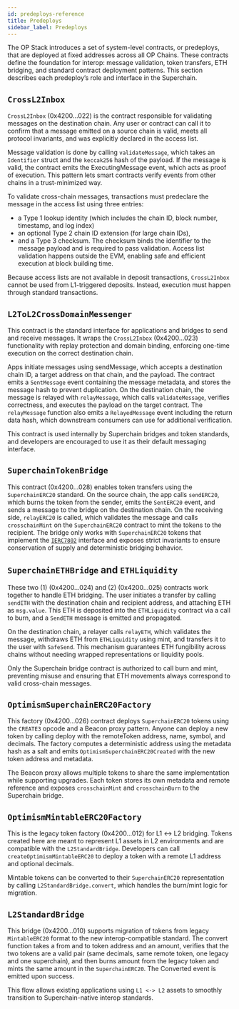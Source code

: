 ```yaml
---
id: predeploys-reference
title: Predeploys
sidebar_label: Predeploys
---
```


The OP Stack introduces a set of system-level contracts, or predeploys, that are deployed at fixed addresses across all OP Chains. These contracts define the foundation for interop: message validation, token transfers, ETH bridging, and standard contract deployment patterns. This section describes each predeploy’s role and interface in the Superchain.

## `CrossL2Inbox`

`CrossL2Inbox` (0x4200...022) is the contract responsible for validating messages on the destination chain. Any user or contract can call it to confirm that a message emitted on a source chain is valid, meets all protocol invariants, and was explicitly declared in the access list.

Message validation is done by calling `validateMessage`, which takes an `Identifier` struct and the `keccak256` hash of the payload. If the message is valid, the contract emits the ExecutingMessage event, which acts as proof of execution. This pattern lets smart contracts verify events from other chains in a trust-minimized way.

To validate cross-chain messages, transactions must predeclare the message in the access list using three entries: 
- a Type 1 lookup identity (which includes the chain ID, block number, timestamp, and log index)
- an optional Type 2 chain ID extension (for large chain IDs),
- and a Type 3 checksum. The checksum binds the identifier to the message payload and is required to pass validation. Access list validation happens outside the EVM, enabling safe and efficient execution at block building time.

Because access lists are not available in deposit transactions, `CrossL2Inbox` cannot be used from L1-triggered deposits. Instead, execution must happen through standard transactions.

## `L2ToL2CrossDomainMessenger`

This contract is the standard interface for applications and bridges to send and receive messages. It wraps the `CrossL2Inbox` (0x4200...023) functionality with replay protection and domain binding, enforcing one-time execution on the correct destination chain.

Apps initiate messages using sendMessage, which accepts a destination chain ID, a target address on that chain, and the payload. The contract emits a `SentMessage` event containing the message metadata, and stores the message hash to prevent duplication. On the destination chain, the message is relayed with `relayMessage`, which calls `validateMessage`, verifies correctness, and executes the payload on the target contract. The `relayMessage` function also emits a `RelayedMessage` event including the return data hash, which downstream consumers can use for additional verification.

This contract is used internally by Superchain bridges and token standards, and developers are encouraged to use it as their default messaging interface.

## `SuperchainTokenBridge`

This contract (0x4200...028) enables token transfers using the `SuperchainERC20` standard. On the source chain, the app calls `sendERC20`, which burns the token from the sender, emits the `SentERC20` event, and sends a message to the bridge on the destination chain. On the receiving side, `relayERC20` is called, which validates the message and calls `crosschainMint` on the `SuperchainERC20` contract to mint the tokens to the recipient. The bridge only works with `SuperchainERC20` tokens that implement the [`IERC7802`](https://eips.ethereum.org/EIPS/eip-7802) interface and exposes strict invariants to ensure conservation of supply and deterministic bridging behavior.

## `SuperchainETHBridge` and `ETHLiquidity`

These two (1) (0x4200...024) and (2) (0x4200...025) contracts work together to handle ETH bridging. The user initiates a transfer by calling `sendETH` with the destination chain and recipient address, and attaching ETH as `msg.value`. This ETH is deposited into the `ETHLiquidity` contract via a call to burn, and a `SendETH` message is emitted and propagated.

On the destination chain, a relayer calls `relayETH`, which validates the message, withdraws ETH from `ETHLiquidity` using mint, and transfers it to the user with `SafeSend`. This mechanism guarantees ETH fungibility across chains without needing wrapped representations or liquidity pools.

Only the Superchain bridge contract is authorized to call burn and mint, preventing misuse and ensuring that ETH movements always correspond to valid cross-chain messages.

## `OptimismSuperchainERC20Factory`

This factory (0x4200...026) contract deploys `SuperchainERC20` tokens using the `CREATE3` opcode and a Beacon proxy pattern. Anyone can deploy a new token by calling deploy with the remoteToken address, name, symbol, and decimals. The factory computes a deterministic address using the metadata hash as a salt and emits `OptimismSuperchainERC20Created` with the new token address and metadata.

The Beacon proxy allows multiple tokens to share the same implementation while supporting upgrades. Each token stores its own metadata and remote reference and exposes `crosschainMint` and `crosschainBurn` to the Superchain bridge.

## `OptimismMintableERC20Factory`

This is the legacy token factory (0x4200...012) for L1 ↔ L2 bridging. Tokens created here are meant to represent L1 assets in L2 environments and are compatible with the `L2StandardBridge`. Developers can call `createOptimismMintableERC20` to deploy a token with a remote L1 address and optional decimals.

Mintable tokens can be converted to their `SuperchainERC20` representation by calling `L2StandardBridge.convert`, which handles the burn/mint logic for migration.

## `L2StandardBridge`

This bridge (0x4200...010) supports migration of tokens from legacy `MintableERC20` format to the new interop-compatible standard. The convert function takes a from and to token address and an amount, verifies that the two tokens are a valid pair (same decimals, same remote token, one legacy and one superchain), and then burns amount from the legacy token and mints the same amount in the `SuperchainERC20`. The Converted event is emitted upon success.

This flow allows existing applications using `L1 <-> L2` assets to smoothly transition to Superchain-native interop standards.
